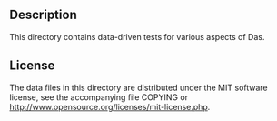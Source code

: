 Description
------------

This directory contains data-driven tests for various aspects of Das.

License
--------

The data files in this directory are distributed under the MIT software
license, see the accompanying file COPYING or
http://www.opensource.org/licenses/mit-license.php.

